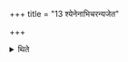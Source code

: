 +++
title = "13 श्येनेनाभिचरन्यजेत"

+++

<details><summary>थिते</summary>

श्येनेनाभिचरन्यजेत १३
</details>
